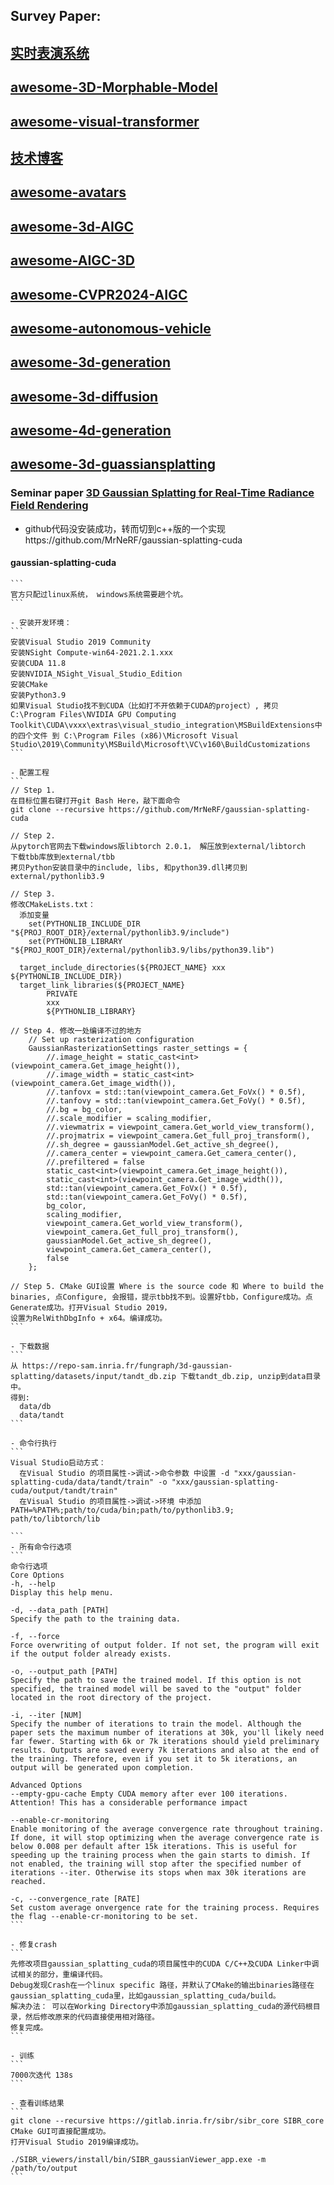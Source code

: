 ## Survey Paper:

## [实时表演系统](https://github.com/liangjin2007/data_liangjin/blob/master/%E9%80%89%E6%8B%A9%E5%AE%9E%E6%97%B6%E8%A1%A8%E6%BC%94%E6%8D%95%E6%8D%89%E7%B3%BB%E7%BB%9F.pdf)
## [awesome-3D-Morphable-Model](https://github.com/liangjin2007/curated-list-of-awesome-3D-Morphable-Model-software-and-data)
## [awesome-visual-transformer]( https://github.com/dk-liang/Awesome-Visual-Transformer )
## [技术博客](https://zhuanlan.zhihu.com/p/348593638)
## [awesome-avatars](https://github.com/pansanity666/Awesome-Avatars?tab=readme-ov-file)
## [awesome-3d-AIGC](https://github.com/mdyao/Awesome-3D-AIGC)
## [awesome-AIGC-3D](https://github.com/hitcslj/Awesome-AIGC-3D)
## [awesome-CVPR2024-AIGC](https://github.com/Kobaayyy/Awesome-CVPR2024-AIGC)
## [awesome-autonomous-vehicle](https://github.com/DeepTecher/awesome-autonomous-vehicle)
## [awesome-3d-generation](https://github.com/justimyhxu/awesome-3D-generation)
## [awesome-3d-diffusion](https://github.com/cwchenwang/awesome-3d-diffusion)
## [awesome-4d-generation](https://github.com/cwchenwang/awesome-4d-generation)


## [awesome-3d-guassiansplatting](https://github.com/MrNeRF/awesome-3D-gaussian-splatting)


### Seminar paper [3D Gaussian Splatting for Real-Time Radiance Field Rendering](https://github.com/graphdeco-inria/gaussian-splatting)
- github代码没安装成功，转而切到c++版的一个实现https://github.com/MrNeRF/gaussian-splatting-cuda
#### gaussian-splatting-cuda
    ```
    官方只配过linux系统， windows系统需要趟个坑。
    ```
    
    - 安装开发环境：
    ```
    安装Visual Studio 2019 Community
    安装NSight Compute-win64-2021.2.1.xxx
    安装CUDA 11.8
    安装NVIDIA_NSight_Visual_Studio_Edition
    安装CMake
    安装Python3.9
    如果Visual Studio找不到CUDA（比如打不开依赖于CUDA的project）, 拷贝 C:\Program Files\NVIDIA GPU Computing Toolkit\CUDA\vxxx\extras\visual_studio_integration\MSBuildExtensions中的四个文件 到 C:\Program Files (x86)\Microsoft Visual Studio\2019\Community\MSBuild\Microsoft\VC\v160\BuildCustomizations
    ```
    
    - 配置工程
    ```
    // Step 1.
    在目标位置右键打开git Bash Here，敲下面命令
    git clone --recursive https://github.com/MrNeRF/gaussian-splatting-cuda
    
    // Step 2.
    从pytorch官网去下载windows版libtorch 2.0.1， 解压放到external/libtorch
    下载tbb库放到external/tbb
    拷贝Python安装目录中的include, libs, 和python39.dll拷贝到external/pythonlib3.9
    
    // Step 3.
    修改CMakeLists.txt：
      添加变量
        set(PYTHONLIB_INCLUDE_DIR "${PROJ_ROOT_DIR}/external/pythonlib3.9/include")
        set(PYTHONLIB_LIBRARY "${PROJ_ROOT_DIR}/external/pythonlib3.9/libs/python39.lib")
         
      target_include_directories(${PROJECT_NAME} xxx ${PYTHONLIB_INCLUDE_DIR})
      target_link_libraries(${PROJECT_NAME}
            PRIVATE
            xxx 
            ${PYTHONLIB_LIBRARY}
    
    // Step 4. 修改一处编译不过的地方
        // Set up rasterization configuration
        GaussianRasterizationSettings raster_settings = {
            //.image_height = static_cast<int>(viewpoint_camera.Get_image_height()),
            //.image_width = static_cast<int>(viewpoint_camera.Get_image_width()),
            //.tanfovx = std::tan(viewpoint_camera.Get_FoVx() * 0.5f),
            //.tanfovy = std::tan(viewpoint_camera.Get_FoVy() * 0.5f),
            //.bg = bg_color,
            //.scale_modifier = scaling_modifier,
            //.viewmatrix = viewpoint_camera.Get_world_view_transform(),
            //.projmatrix = viewpoint_camera.Get_full_proj_transform(),
            //.sh_degree = gaussianModel.Get_active_sh_degree(),
            //.camera_center = viewpoint_camera.Get_camera_center(),
            //.prefiltered = false
            static_cast<int>(viewpoint_camera.Get_image_height()),
            static_cast<int>(viewpoint_camera.Get_image_width()),
            std::tan(viewpoint_camera.Get_FoVx() * 0.5f),
            std::tan(viewpoint_camera.Get_FoVy() * 0.5f),
            bg_color,
            scaling_modifier,
            viewpoint_camera.Get_world_view_transform(),
            viewpoint_camera.Get_full_proj_transform(),
            gaussianModel.Get_active_sh_degree(),
            viewpoint_camera.Get_camera_center(),
            false
        };
    
    // Step 5. CMake GUI设置 Where is the source code 和 Where to build the binaries, 点Configure, 会报错，提示tbb找不到。设置好tbb，Configure成功。点Generate成功。打开Visual Studio 2019，
    设置为RelWithDbgInfo + x64。编译成功。
    ```
    
    - 下载数据
    ```  
    从 https://repo-sam.inria.fr/fungraph/3d-gaussian-splatting/datasets/input/tandt_db.zip 下载tandt_db.zip, unzip到data目录中。
    得到:
      data/db
      data/tandt
    ```
    
    - 命令行执行
    ```
    Visual Studio启动方式：
      在Visual Studio 的项目属性->调试->命令参数 中设置 -d "xxx/gaussian-splatting-cuda/data/tandt/train" -o "xxx/gaussian-splatting-cuda/output/tandt/train"
      在Visual Studio 的项目属性->调试->环境 中添加 PATH=%PATH%;path/to/cuda/bin;path/to/pythonlib3.9; path/to/libtorch/lib
    
    ```
    - 所有命令行选项
    ```
    命令行选项
    Core Options
    -h, --help
    Display this help menu.
    
    -d, --data_path [PATH]
    Specify the path to the training data.
    
    -f, --force
    Force overwriting of output folder. If not set, the program will exit if the output folder already exists.
    
    -o, --output_path [PATH]
    Specify the path to save the trained model. If this option is not specified, the trained model will be saved to the "output" folder located in the root directory of the project.
    
    -i, --iter [NUM]
    Specify the number of iterations to train the model. Although the paper sets the maximum number of iterations at 30k, you'll likely need far fewer. Starting with 6k or 7k iterations should yield preliminary results. Outputs are saved every 7k iterations and also at the end of the training. Therefore, even if you set it to 5k iterations, an output will be generated upon completion.
    
    Advanced Options
    --empty-gpu-cache Empty CUDA memory after ever 100 iterations. Attention! This has a considerable performance impact
    
    --enable-cr-monitoring
    Enable monitoring of the average convergence rate throughout training. If done, it will stop optimizing when the average convergence rate is below 0.008 per default after 15k iterations. This is useful for speeding up the training process when the gain starts to dimish. If not enabled, the training will stop after the specified number of iterations --iter. Otherwise its stops when max 30k iterations are reached.
    
    -c, --convergence_rate [RATE]
    Set custom average onvergence rate for the training process. Requires the flag --enable-cr-monitoring to be set.
    ```
    
    - 修复crash
    ```
    先修改项目gaussian_splatting_cuda的项目属性中的CUDA C/C++及CUDA Linker中调试相关的部分，重编译代码。
    Debug发现Crash在一个linux specific 路径，并默认了CMake的输出binaries路径在gaussian_splatting_cuda里，比如gaussian_splatting_cuda/build。 
    解决办法： 可以在Working Directory中添加gaussian_splatting_cuda的源代码根目录，然后修改原来的代码直接使用相对路径。
    修复完成。
    ```
    
    - 训练
    ```
    7000次迭代 138s
    ```  
    
    - 查看训练结果
    ```
    git clone --recursive https://gitlab.inria.fr/sibr/sibr_core SIBR_core
    CMake GUI可直接配置成功。
    打开Visual Studio 2019编译成功。
    
    ./SIBR_viewers/install/bin/SIBR_gaussianViewer_app.exe -m /path/to/output
    ```
